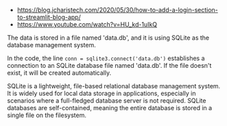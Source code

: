

* https://blog.jcharistech.com/2020/05/30/how-to-add-a-login-section-to-streamlit-blog-app/
* https://www.youtube.com/watch?v=HU_kd-1uIkQ

The data is stored in a file named 'data.db', and it is using SQLite as the database management system.

In the code, the line `conn = sqlite3.connect('data.db')` establishes a connection to an SQLite database file named 'data.db'. If the file doesn't exist, it will be created automatically.

SQLite is a lightweight, file-based relational database management system. It is widely used for local data storage in applications, especially in scenarios where a full-fledged database server is not required. SQLite databases are self-contained, meaning the entire database is stored in a single file on the filesystem.